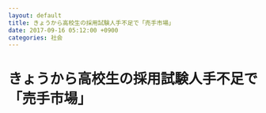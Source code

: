 ```yaml
---
layout: default
title: きょうから高校生の採用試験人手不足で「売手市場」
date: 2017-09-16 05:12:00 +0900
categories: 社会
---
```


# きょうから高校生の採用試験人手不足で「売手市場」

